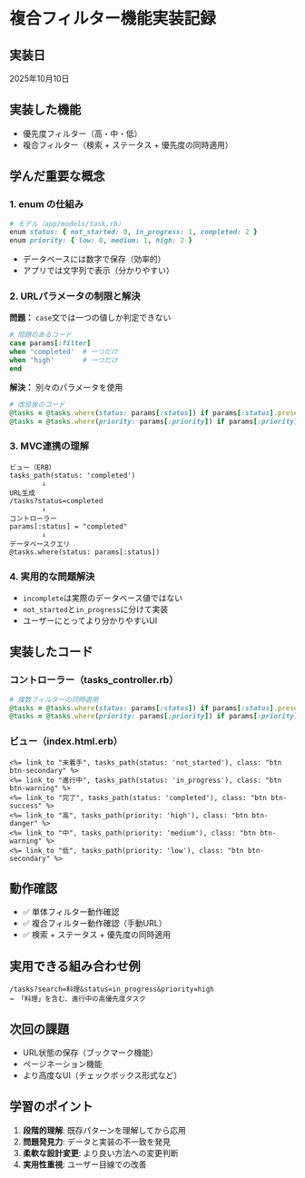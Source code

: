 # 複合フィルター機能実装記録

## 実装日
2025年10月10日

## 実装した機能
- 優先度フィルター（高・中・低）
- 複合フィルター（検索 + ステータス + 優先度の同時適用）

## 学んだ重要な概念

### 1. enum の仕組み
```ruby
# モデル（app/models/task.rb）
enum status: { not_started: 0, in_progress: 1, completed: 2 }
enum priority: { low: 0, medium: 1, high: 2 }
```
- データベースには数字で保存（効率的）
- アプリでは文字列で表示（分かりやすい）

### 2. URLパラメータの制限と解決
**問題：** `case`文では一つの値しか判定できない
```ruby
# 問題のあるコード
case params[:filter]
when 'completed'  # 一つだけ
when 'high'       # 一つだけ
end
```

**解決：** 別々のパラメータを使用
```ruby
# 改良後のコード
@tasks = @tasks.where(status: params[:status]) if params[:status].present?
@tasks = @tasks.where(priority: params[:priority]) if params[:priority].present?
```

### 3. MVC連携の理解
```
ビュー（ERB）
tasks_path(status: 'completed')
        ↓
URL生成
/tasks?status=completed
        ↓
コントローラー
params[:status] = "completed"
        ↓
データベースクエリ
@tasks.where(status: params[:status])
```

### 4. 実用的な問題解決
- `incomplete`は実際のデータベース値ではない
- `not_started`と`in_progress`に分けて実装
- ユーザーにとってより分かりやすいUI

## 実装したコード

### コントローラー（tasks_controller.rb）
```ruby
# 複数フィルターの同時適用
@tasks = @tasks.where(status: params[:status]) if params[:status].present?
@tasks = @tasks.where(priority: params[:priority]) if params[:priority].present?
```

### ビュー（index.html.erb）
```erb
<%= link_to "未着手", tasks_path(status: 'not_started'), class: "btn btn-secondary" %>
<%= link_to "進行中", tasks_path(status: 'in_progress'), class: "btn btn-warning" %>
<%= link_to "完了", tasks_path(status: 'completed'), class: "btn btn-success" %>
<%= link_to "高", tasks_path(priority: 'high'), class: "btn btn-danger" %>
<%= link_to "中", tasks_path(priority: 'medium'), class: "btn btn-warning" %>
<%= link_to "低", tasks_path(priority: 'low'), class: "btn btn-secondary" %>
```

## 動作確認
- ✅ 単体フィルター動作確認
- ✅ 複合フィルター動作確認（手動URL）
- ✅ 検索 + ステータス + 優先度の同時適用

## 実用できる組み合わせ例
```
/tasks?search=料理&status=in_progress&priority=high
→ 「料理」を含む、進行中の高優先度タスク
```

## 次回の課題
- URL状態の保存（ブックマーク機能）
- ページネーション機能
- より高度なUI（チェックボックス形式など）

## 学習のポイント
1. **段階的理解**: 既存パターンを理解してから応用
2. **問題発見力**: データと実装の不一致を発見
3. **柔軟な設計変更**: より良い方法への変更判断
4. **実用性重視**: ユーザー目線での改善